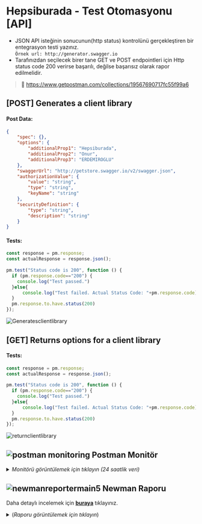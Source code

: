 # Hepsiburada - Test Otomasyonu [API]
 
- JSON API isteğinin sonucunun(http status) kontrolünü gerçekleştiren bir entegrasyon testi yazınız. <br>
 ```Örnek url: http://generator.swagger.io``` 
- Tarafınızdan seçilecek birer tane GET ve POST endpointleri için Http status code 200 verirse başarılı, değilse başarısız olarak rapor edilmelidir.

> 🔗  https://www.getpostman.com/collections/19567690717fc55f99a6

## [POST] Generates a client library 
 
#### Post Data:

```json
{
    "spec": {},
    "options": {
        "additionalProp1": "Hepsiburada",
        "additionalProp2": "Onur",
        "additionalProp3": "ERDEMIROGLU"
    },
    "swaggerUrl": "http://petstore.swagger.io/v2/swagger.json",
    "authorizationValue": {
        "value": "string",
        "type": "string",
        "keyName": "string" 
    },
    "securityDefinition": {
        "type": "string",
        "description": "string"
    }
}
```
#### Tests:
```javascript 
const response = pm.response; 
const actualResponse = response.json(); 
 
pm.test("Status code is 200", function () { 
  if (pm.response.code=="200") {      
    console.log("Test passed.")
  }else{
      console.log("Test failed. Actual Status Code: "+pm.response.code)
  }
  pm.response.to.have.status(200)   
}); 
```

![Generatesclientlibrary](https://user-images.githubusercontent.com/35347777/187074647-ee2a0704-ea41-4306-a254-632a458b3e75.png)
 
 
## [GET] Returns options for a client library
  
#### Tests:
```javascript 
const response = pm.response; 
const actualResponse = response.json(); 
 
pm.test("Status code is 200", function () { 
  if (pm.response.code=="200") {      
    console.log("Test passed.")
  }else{
      console.log("Test failed. Actual Status Code: "+pm.response.code)
  }
  pm.response.to.have.status(200)   
}); 
```

![returnclientlibrary](https://user-images.githubusercontent.com/35347777/187075431-e15f7b8f-8410-4f49-a9fe-efc6dc2fe5ce.png)
 
##  ![postman monitoring](https://user-images.githubusercontent.com/35347777/147594384-6d3a8248-fb31-450f-8f8c-e7a786057fcb.png) Postman Monitör

<details>
  <summary> <i>Monitörü görüntülemek için tıklayın (24 saatlik veri)</i></summary>
   
Guncellenecektir.

</details>

  
##  ![newmanreportermain5](https://user-images.githubusercontent.com/35347777/187075230-5281912b-d654-42ac-8ab1-5963658813f2.png) Newman Raporu

Daha detaylı incelemek için [**buraya**](https://onurerdemiroglu.com.tr/hb/case3/newman/GSwaggerDashboard.html) tıklayınız.

<details>
  <summary> (<i>Raporu görüntülemek için tıklayın</i>)</summary>
  
 ![newmanswagger](https://user-images.githubusercontent.com/35347777/187150561-97a800fa-6eb4-4474-8c84-01e73df3a006.png)